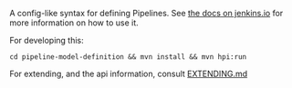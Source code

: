 A config-like syntax for defining Pipelines. See [the
docs on jenkins.io](https://jenkins.io/doc/)
for more information on how to use it.

For developing this: 

`cd pipeline-model-definition && mvn install && mvn hpi:run`

For extending, and the api information, consult [EXTENDING.md](EXTENDING.md)

